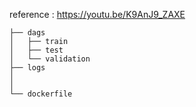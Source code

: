 reference : https://youtu.be/K9AnJ9_ZAXE

```
├── dags
│   ├── train
│   ├── test
│   └── validation
├── logs
│
│
└── dockerfile
```
